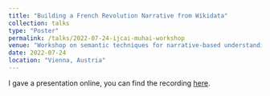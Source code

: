 ```yaml
---
title: "Building a French Revolution Narrative from Wikidata"
collection: talks
type: "Poster"
permalink: /talks/2022-07-24-ijcai-muhai-workshop
venue: "Workshop on semantic techniques for narrative-based understanding"
date: 2022-07-24
location: "Vienna, Austria"
---
```


I gave a presentation online, you can find the recording [here](https://www.loom.com/share/d087623a933440c4b28b11374856357d).
